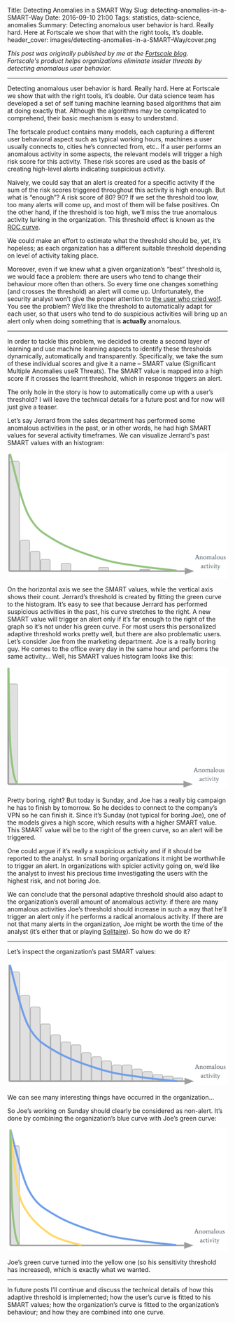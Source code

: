 Title: Detecting Anomalies in a SMART Way
Slug: detecting-anomalies-in-a-SMART-Way
Date: 2016-09-10 21:00
Tags: statistics, data-science, anomalies
Summary: Detecting anomalous user behavior is hard. Really hard. Here at Fortscale we show that with the right tools, it’s doable.
header_cover: images/detecting-anomalies-in-a-SMART-Way/cover.png

*This post was originally published by me at the [Fortscale blog](https://blog.fortscale.com/detecting-anomalies-smart-way).*  
*Fortscale's product helps organizations eliminate insider threats by detecting anomalous user behavior.*

---

Detecting anomalous user behavior is hard. Really hard. Here at Fortscale we show that with the right tools, it’s doable. Our data science team has developed a set of self tuning machine learning based algorithms that aim at doing exactly that. Although the algorithms may be complicated to comprehend, their basic mechanism is easy to understand.

The fortscale product contains many models, each capturing  a different user behavioral aspect such as typical working hours, machines a user usually connects to, cities he’s connected from, etc.. If a user performs an anomalous activity in some aspects, the relevant models will trigger a high risk score for this activity. These risk scores are used as the basis of creating high-level alerts indicating suspicious activity.

Naively, we could say that an alert is created for a specific activity if the sum of the risk scores triggered throughout  this activity is high enough. But what is “enough”? A risk score of 80? 90? If we set the threshold too low, too many alerts will come up, and most of them will be false positives. On the other hand, if the threshold is too high, we’ll miss the true anomalous activity lurking in the organization. This threshold effect is known as the [ROC curve](https://en.wikipedia.org/wiki/Receiver_operating_characteristic).

We could make an effort to estimate what the threshold should be, yet, it’s hopeless; as each organization has a different suitable threshold depending on level of activity taking place.

Moreover,  even if we knew what a given organization’s “best” threshold is, we would face a problem: there are users who tend to change their behaviour more often than others. So every time one changes something (and crosses the threshold) an alert will come up. Unfortunately, the security  analyst won’t give the proper attention to [the user who cried wolf](https://www.storyarts.org/library/aesops/stories/boy.html). You see the problem? We’d like the threshold to automatically adapt for each user, so that users who tend to do suspicious activities will bring up an alert only when doing something that is **actually** anomalous.

---

In order to tackle this problem, we decided to create a second layer of learning and use machine learning aspects to identify these thresholds dynamically, automatically and transparently. Specifically, we take the sum of these individual scores and give it a name – SMART value (Significant Multiple Anomalies useR Threats). The SMART value is mapped into a high score if it crosses the learnt threshold, which in response triggers an alert.

The only hole in the story is how to automatically come up with a user’s threshold? I will leave the technical details for a future post and for now will just give a teaser.

Let’s say Jerrard from the sales department has performed some anomalous activities in the past, or in other words, he had high SMART values for several activity timeframes. We can visualize Jerrard's past SMART values with an histogram:

![Jerrard's past SMART values](images/detecting-anomalies-in-a-SMART-Way/user-curve.png)

On the horizontal axis we see the SMART values, while the vertical axis shows their count. Jerrard’s threshold is created by fitting the green curve to the histogram. It’s easy to see that because Jerrard has performed suspicious activities in the past, his curve stretches to the right. A new SMART value will trigger an alert only if it’s far enough to the right of the graph so it’s not under his green curve.
For most users this personalized adaptive threshold works pretty well, but there are also problematic users. Let’s consider Joe from the marketing department. Joe is a really boring guy. He comes to the office every day in the same hour and performs the same activity... Well, his SMART values histogram looks like this:

![Joe's past SMART values](images/detecting-anomalies-in-a-SMART-Way/degenerated-user-curve.png)

Pretty boring, right? But today is Sunday, and Joe has a really big campaign he has to finish by tomorrow. So he decides to connect to the company’s VPN so he can finish it. Since it’s Sunday (not typical for boring Joe), one of the models gives a high score, which results with a higher SMART value. This SMART value will be to the right of the green curve, so an alert will be triggered.

One could argue if it’s really a suspicious activity and if it should be reported to the analyst. In small boring organizations it might be worthwhile to trigger an alert. In organizations with spicier activity going on, we’d like the analyst to invest his precious time investigating the users with the highest risk, and not boring Joe.

We can conclude that the personal adaptive threshold should also adapt to the organization’s overall amount of anomalous activity: if there are many anomalous activities Joe’s threshold should increase in such a way that he’ll trigger an alert only if he performs a radical anomalous activity. If there are not that many alerts in the organization, Joe might be worth the time of the analyst (it’s either that or playing [Solitaire](http://worldofsolitaire.com/)). So how do we do it?

---

Let’s inspect the organization’s past SMART values:

![the organization's past SMART values](images/detecting-anomalies-in-a-SMART-Way/organization-curve.png)

We can see many interesting things have occurred in the organization...

So Joe’s working on Sunday should clearly be considered as non-alert. It’s done by combining the organization’s blue curve with Joe’s green curve:

![combined curvs](images/detecting-anomalies-in-a-SMART-Way/combined-curve.png)

Joe’s green curve turned into the yellow one (so his sensitivity threshold has increased), which is exactly what we wanted.

---

In future posts I’ll continue and discuss the technical details of how this adaptive threshold is implemented; how the user’s curve is fitted to his SMART values; how the organization’s curve is fitted to the organization’s behaviour; and how they are combined into one curve.